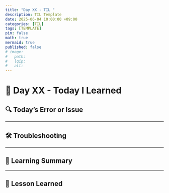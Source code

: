 ```yaml
---
title: "Day XX - TIL "
description: TIL Template
date: 2025-06-04 10:00:00 +09:00
categories: [TIL]
tags: [TEMPLATE]
pin: false
math: true
mermaid: true
published: false
# image:
#   path:
#   lqip: 
#   alt: 
---
```


# 📘 Day XX - Today I Learned


## 🔍 Today’s Error or Issue

---

## 🛠️ Troubleshooting

---

## 📝 Learning Summary

---

## 📘 Lesson Learned
